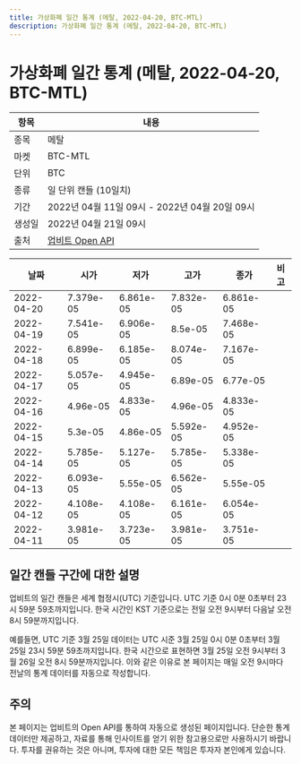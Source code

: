```yaml
---
title: 가상화폐 일간 통계 (메탈, 2022-04-20, BTC-MTL)
description: 가상화폐 일간 통계 (메탈, 2022-04-20, BTC-MTL)
---
```



가상화폐 일간 통계 (메탈, 2022-04-20, BTC-MTL)
===

|항목|내용|
|--|--|
|종목|메탈|
|마켓|BTC-MTL|
|단위|BTC|
|종류|일 단위 캔들 (10일치)|
|기간|2022년 04월 11일 09시 - 2022년 04월 20일 09시|
|생성일|2022년 04월 21일 09시|
|출처|[업비트 Open API](https://docs.upbit.com)|


|날짜|시가|저가|고가|종가|비고|
|--|--|--|--|--|--|
|2022-04-20|7.379e-05|6.861e-05|7.832e-05|6.861e-05|    |
|2022-04-19|7.541e-05|6.906e-05|8.5e-05|7.468e-05|    |
|2022-04-18|6.899e-05|6.185e-05|8.074e-05|7.167e-05|    |
|2022-04-17|5.057e-05|4.945e-05|6.89e-05|6.77e-05|    |
|2022-04-16|4.96e-05|4.833e-05|4.96e-05|4.833e-05|    |
|2022-04-15|5.3e-05|4.86e-05|5.592e-05|4.952e-05|    |
|2022-04-14|5.785e-05|5.127e-05|5.785e-05|5.338e-05|    |
|2022-04-13|6.093e-05|5.55e-05|6.562e-05|5.55e-05|    |
|2022-04-12|4.108e-05|4.108e-05|6.161e-05|6.054e-05|    |
|2022-04-11|3.981e-05|3.723e-05|3.981e-05|3.751e-05|    |


일간 캔들 구간에 대한 설명
---


업비트의 일간 캔들은 세계 협정시(UTC) 기준입니다. 
UTC 기준 0시 0분 0초부터 23시 59분 59초까지입니다. 
한국 시간인 KST 기준으로는 전일 오전 9시부터 다음날 오전 8시 59분까지입니다. 


예를들면, UTC 기준 3월 25일 데이터는 UTC 시준 3월 25일 0시 0분 0초부터 3월 25일 23시 59분 59초까지입니다. 
한국 시간으로 표현하면 3월 25일 오전 9시부터 3월 26일 오전 8시 59분까지입니다. 
이와 같은 이유로 본 페이지는 매일 오전 9시마다 전날의 통계 데이터를 자동으로 작성합니다. 


주의
---


본 페이지는 업비트의 Open API를 통하여 자동으로 생성된 페이지입니다. 
단순한 통계 데이터만 제공하고, 자료를 통해 인사이트를 얻기 위한 참고용으로만 사용하시기 바랍니다. 
투자를 권유하는 것은 아니며, 투자에 대한 모든 책임은 투자자 본인에게 있습니다. 
